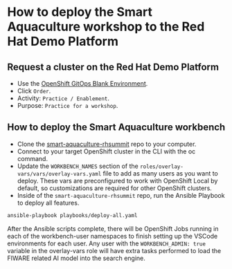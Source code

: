 # How to deploy the Smart Aquaculture workshop to the Red Hat Demo Platform

## Request a cluster on the Red Hat Demo Platform
- Use the [OpenShift GitOps Blank Environment](https://catalog.demo.redhat.com/catalog/babylon-catalog-prod?category=Open_Environments&item=openshift-cnv.ocp4-cnv-gitops.prod). 
- Click `Order`. 
- Activity: `Practice / Enablement`. 
- Purpose: `Practice for a workshop`. 

## How to deploy the Smart Aquaculture workbench

- Clone the [smart-aquaculture-rhsummit](https://github.com/computate-org/smart-aquaculture-rhsummit) repo to your computer. 
- Connect to your target OpenShift cluster in the CLI with the oc command. 
- Update the `WORKBENCH_NAMES` section of the `roles/overlay-vars/vars/overlay-vars.yaml` file to add as many users as you want to deploy. These vars are preconfigured to work with OpenShift Local by default, so customizations are required for other OpenShift clusters. 
- Inside of the `smart-aquaculture-rhsummit` repo, run the Ansible Playbook to deploy all features. 

```bash
ansible-playbook playbooks/deploy-all.yaml
```

After the Ansible scripts complete, there will be OpenShift Jobs running in each of the workbench-user namespaces to finish setting up the VSCode environments for each user. Any user with the `WORKBENCH_ADMIN: true` variable in the overlay-vars role will have extra tasks performed to load the FIWARE related AI model into the search engine. 

